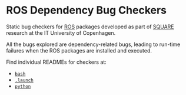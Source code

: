 # ROS Dependency Bug Checkers


Static bug checkers for [ROS](http://www.ros.org) packages developed as part of [SQUARE](https://github.com/itu-square) research at the IT University of Copenhagen.

All the bugs explored are dependency-related bugs, leading to run-time failures when the ROS packages are installed and executed. 

Find individual READMEs for checkers at:

- [`bash`](/bash-checker)
- [`.launch`](/launch-checker)
- [`python`](/python-checker)
